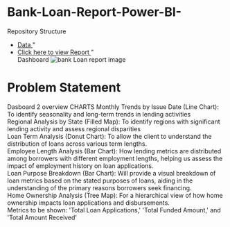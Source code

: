 # Bank-Loan-Report-Power-BI-
Repository Structure
- <a href= "https://github.com/surajkambli/Bank-Loan-Report-Power-bi-/blob/main/financial_loan.csv" > Data </a>" <br />
- <a href= "https://app.powerbi.com/groups/me/reports/beec656b-0907-41a7-913e-e65f2a2e72fe/ae950f3706f2829b0861?experience=power-bi" > Click here to view Report </a>" <br />
Dashboard ![bank Loan report image](https://github.com/user-attachments/assets/8f37568f-3832-415f-b6fa-476c8efb9b57) <br />

# Problem Statement <br />
Dasboard 2 overview
CHARTS
Monthly Trends by Issue Date (Line Chart):  To identify seasonality and long-term trends in lending activities <br />
Regional Analysis by State (Filled Map): To identify regions with significant lending activity and assess regional disparities <br />
Loan Term Analysis (Donut Chart): To allow the client to understand the distribution of loans across various term lengths. <br />
Employee Length Analysis (Bar Chart): How lending metrics are distributed among borrowers with different employment lengths, helping us assess the impact of employment history on loan applications. <br />
Loan Purpose Breakdown (Bar Chart): Will provide a visual breakdown of loan metrics based on the stated purposes of loans, aiding in the understanding of the primary reasons borrowers seek financing. <br />
Home Ownership Analysis (Tree Map): For a hierarchical view of how home ownership impacts loan applications and disbursements. <br />
Metrics to be shown: 'Total Loan Applications,' 'Total Funded Amount,' and 'Total Amount Received' <br />





